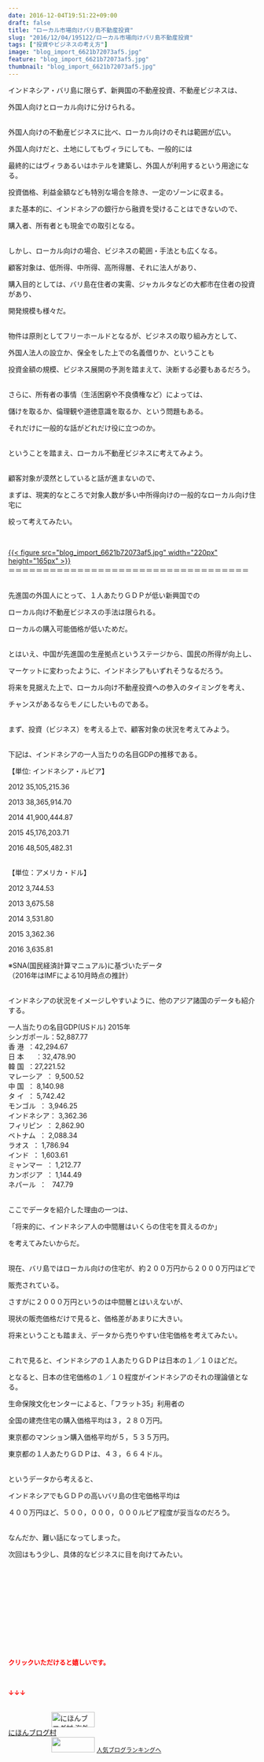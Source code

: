```yaml
---
date: 2016-12-04T19:51:22+09:00
draft: false
title: "ローカル市場向けバリ島不動産投資"
slug: "2016/12/04/195122/ローカル市場向けバリ島不動産投資"
tags: ["投資やビジネスの考え方"]
image: "blog_import_6621b72073af5.jpg"
feature: "blog_import_6621b72073af5.jpg"
thumbnail: "blog_import_6621b72073af5.jpg"
---
```

<p>インドネシア・バリ島に限らず、新興国の不動産投資、不動産ビジネスは、</p><p>外国人向けとローカル向けに分けられる。</p><p><br/>外国人向けの不動産ビジネスに比べ、ローカル向けのそれは範囲が広い。</p><p>外国人向けだと、土地にしてもヴィラにしても、一般的には</p><p>最終的にはヴィラあるいはホテルを建築し、外国人が利用するという用途になる。</p><p>投資価格、利益金額なども特別な場合を除き、一定のゾーンに収まる。</p><p>また基本的に、インドネシアの銀行から融資を受けることはできないので、</p><p>購入者、所有者とも現金での取引となる。</p><p><br/>しかし、ローカル向けの場合、ビジネスの範囲・手法とも広くなる。</p><p>顧客対象は、低所得、中所得、高所得層、それに法人があり、</p><p>購入目的としては、バリ島在住者の実需、ジャカルタなどの大都市在住者の投資があり、</p><p>開発規模も様々だ。</p><p><br/>物件は原則としてフリーホールドとなるが、ビジネスの取り組み方として、</p><p>外国人法人の設立か、保全をした上での名義借りか、ということも</p><p>投資金額の規模、ビジネス展開の予測を踏まえて、決断する必要もあるだろう。</p><p><br/>さらに、所有者の事情（生活困窮や不良債権など）によっては、</p><p>儲けを取るか、倫理観や道徳意識を取るか、という問題もある。</p><p>それだけに一般的な話がどれだけ役に立つのか。</p><p><br/>ということを踏まえ、ローカル不動産ビジネスに考えてみよう。</p><p><br/>顧客対象が漠然としていると話が進まないので、</p><p>まずは、現実的なところで対象人数が多い中所得向けの一般的なローカル向け住宅に</p><p>絞って考えてみたい。</p><p> </p><p><a href="blog_import_6621b72187fd7.jpg">{{< figure src="blog_import_6621b72073af5.jpg" width="220px" height="165px" >}}</a><br/>＝＝＝＝＝＝＝＝＝＝＝＝＝＝＝＝＝＝＝＝＝＝＝＝＝＝＝＝＝＝＝＝＝＝＝</p><p><br/>先進国の外国人にとって、１人あたりＧＤＰが低い新興国での</p><p>ローカル向け不動産ビジネスの手法は限られる。</p><p>ローカルの購入可能価格が低いためだ。</p><p><br/>とはいえ、中国が先進国の生産拠点というステージから、国民の所得が向上し、</p><p>マーケットに変わったように、インドネシアもいずれそうなるだろう。</p><p>将来を見据えた上で、ローカル向け不動産投資への参入のタイミングを考え、</p><p>チャンスがあるならモノにしたいものである。</p><p><br/>まず、投資（ビジネス）を考える上で、顧客対象の状況を考えてみよう。</p><p><br/>下記は、インドネシアの一人当たりの名目GDPの推移である。</p><p>【単位: インドネシア・ルピア】</p><p>2012 35,105,215.36</p><p>2013 38,365,914.70</p><p>2014 41,900,444.87</p><p>2015 45,176,203.71</p><p>2016 48,505,482.31</p><p><br/>【単位：アメリカ・ドル】</p><p>2012 3,744.53</p><p>2013 3,675.58</p><p>2014 3,531.80</p><p>2015 3,362.36</p><p>2016 3,635.81</p><p>※SNA(国民経済計算マニュアル)に基づいたデータ<br/>（2016年はIMFによる10月時点の推計）</p><p><br/>インドネシアの状況をイメージしやすいように、他のアジア諸国のデータも紹介する。</p><p>一人当たりの名目GDP(USドル) 2015年<br/>シンガポール：52,887.77<br/>香 港  ：42,294.67<br/>日 本      ：32,478.90<br/>韓 国  ：27,221.52<br/>マレーシア  ： 9,500.52<br/>中 国  ： 8,140.98<br/>タ イ  ： 5,742.42<br/>モンゴル  ： 3,946.25<br/>インドネシア： 3,362.36<br/>フィリピン  ： 2,862.90<br/>ベトナム  ： 2,088.34<br/>ラオス  ： 1,786.94<br/>インド  ： 1,603.61<br/>ミャンマー  ： 1,212.77<br/>カンボジア  ： 1,144.49<br/>ネパール  ：   747.79</p><p><br/>ここでデータを紹介した理由の一つは、</p><p>「将来的に、インドネシア人の中間層はいくらの住宅を買えるのか」</p><p>を考えてみたいからだ。</p><p><br/>現在、バリ島ではローカル向けの住宅が、約２００万円から２０００万円ほどで</p><p>販売されている。</p><p>さすがに２０００万円というのは中間層とはいえないが、</p><p>現状の販売価格だけで見ると、価格差があまりに大きい。</p><p>将来ということも踏まえ、データから売りやすい住宅価格を考えてみたい。</p><p><br/>これで見ると、インドネシアの１人あたりＧＤＰは日本の１／１０ほどだ。</p><p>となると、日本の住宅価格の１／１０程度がインドネシアのそれの理論値となる。</p><p>生命保険文化センターによると、「フラット35」利用者の</p><p>全国の建売住宅の購入価格平均は３，２８０万円。</p><p>東京都のマンション購入価格平均が５，５３５万円。</p><p>東京都の１人あたりＧＤＰは、４３，６６４ドル。</p><p><br/>というデータから考えると、</p><p>インドネシアでもＧＤＰの高いバリ島の住宅価格平均は</p><p>４００万円ほど、５００，０００，０００ルピア程度が妥当なのだろう。</p><p><br/>なんだか、難い話になってしまった。</p><p>次回はもう少し、具体的なビジネスに目を向けてみたい。</p><p> </p><p> </p><p> </p><p> </p><p> </p><p> </p><p><font color="#ff0000" size="2"><strong>クリックいただけると嬉しいです。</strong></font></p><p></p><p> </p><p><font color="#ff0000" size="2"><strong>↓↓↓</strong></font></p><p><br/><a href="ranking.html?p_cid=01260127" target="_blank"><img width="88" height="31" alt="にほんブログ村 海外生活ブログ バリ島情報へ" src="data:image/svg+xml;charset=utf-8,%3Csvg%20xmlns%3D%22http%3A%2F%2Fwww.w3.org%2F2000%2Fsvg%22%20title%3D%22Placeholder%20for%20Images%22%20role%3D%22presentation%22%20viewBox%3D%220%200%2088%2031%22%20%2F%3E" border="0" data-src="https://img-proxy.blog-video.jp/images?url=http%3A%2F%2Foverseas.blogmura.com%2Fbali%2Fimg%2Fbali88_31.gif" style="aspect-ratio: auto 88 / 31;"/><noscript><img width="88" height="31" alt="にほんブログ村 海外生活ブログ バリ島情報へ" src="https://img-proxy.blog-video.jp/images?url=http%3A%2F%2Foverseas.blogmura.com%2Fbali%2Fimg%2Fbali88_31.gif" border="0"></noscript></a><br/><a href="ranking.html?p_cid=01260127" target="_blank">にほんブログ村</a><br/><a title="人気ブログランキングへ" href="link.php?1804582"><img width="88" height="31" src="data:image/svg+xml;charset=utf-8,%3Csvg%20xmlns%3D%22http%3A%2F%2Fwww.w3.org%2F2000%2Fsvg%22%20title%3D%22Placeholder%20for%20Images%22%20role%3D%22presentation%22%20viewBox%3D%220%200%2088%2031%22%20%2F%3E" border="0" data-src="https://blog.with2.net/img/banner/banner_22.gif" style="aspect-ratio: auto 88 / 31;"/><noscript><img width="88" height="31" src="https://blog.with2.net/img/banner/banner_22.gif" border="0"></noscript></a> <a style="font-size: 12px;" href="link.php?1804582">人気ブログランキングへ</a></p>


